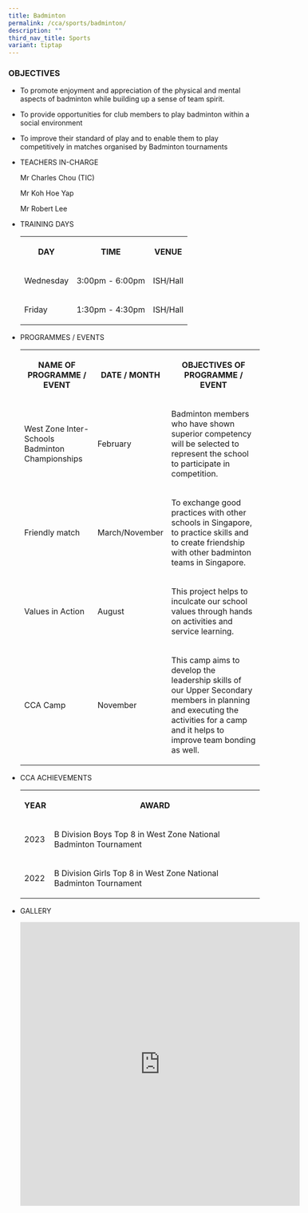 ```yaml
---
title: Badminton
permalink: /cca/sports/badminton/
description: ""
third_nav_title: Sports
variant: tiptap
---
```

<h3>OBJECTIVES</h3><ul data-tight="true" class="tight"><li><p>To promote enjoyment and appreciation of the physical and mental aspects of badminton while building up a sense of team spirit.</p></li><li><p>To provide opportunities for club members to play badminton within a social environment</p></li><li><p>To improve their standard of play and to enable them to play competitively in matches organised by Badminton tournaments</p></li></ul><ul><li><p>TEACHERS IN-CHARGE</p><p>Mr Charles Chou (TIC)</p><p>Mr Koh Hoe Yap</p><p>Mr Robert Lee</p></li><li><p>TRAINING DAYS</p><p></p><table><tbody><tr><th rowspan="1" colspan="1"><p>DAY</p></th><th rowspan="1" colspan="1"><p>TIME</p></th><th rowspan="1" colspan="1"><p>VENUE</p></th></tr><tr><td rowspan="1" colspan="1"><p>Wednesday</p></td><td rowspan="1" colspan="1"><p>3:00pm - 6:00pm</p></td><td rowspan="1" colspan="1"><p>ISH/Hall</p></td></tr><tr><td rowspan="1" colspan="1"><p>Friday</p></td><td rowspan="1" colspan="1"><p>1:30pm - 4:30pm</p></td><td rowspan="1" colspan="1"><p>ISH/Hall</p></td></tr></tbody></table></li><li><p>PROGRAMMES / EVENTS</p><p></p><table><tbody><tr><th rowspan="1" colspan="1"><p>NAME OF PROGRAMME / EVENT</p></th><th rowspan="1" colspan="1"><p>DATE / MONTH</p></th><th rowspan="1" colspan="1"><p>OBJECTIVES OF PROGRAMME / EVENT</p></th></tr><tr><td rowspan="1" colspan="1"><p>West Zone Inter-Schools Badminton Championships</p></td><td rowspan="1" colspan="1"><p>February</p></td><td rowspan="1" colspan="1"><p>Badminton members who have shown superior competency will be selected to represent the school to participate in competition.</p></td></tr><tr><td rowspan="1" colspan="1"><p>Friendly match</p></td><td rowspan="1" colspan="1"><p>March/November</p></td><td rowspan="1" colspan="1"><p>To exchange good practices with other schools in Singapore, to practice skills and to create friendship with other badminton teams in Singapore.</p></td></tr><tr><td rowspan="1" colspan="1"><p>Values in Action<br></p></td><td rowspan="1" colspan="1"><p>August</p></td><td rowspan="1" colspan="1"><p>This project helps to inculcate our school values through hands on activities and service learning.<br></p></td></tr><tr><td rowspan="1" colspan="1"><p>CCA Camp</p></td><td rowspan="1" colspan="1"><p>November</p></td><td rowspan="1" colspan="1"><p>This camp aims to develop the leadership skills of our Upper Secondary members in planning and executing the activities for a camp and it helps to improve team bonding as well.</p></td></tr></tbody></table></li><li><p>CCA ACHIEVEMENTS</p><p></p><table><tbody><tr><th rowspan="1" colspan="1"><p>YEAR</p></th><th rowspan="1" colspan="1"><p>AWARD</p></th></tr><tr><td rowspan="1" colspan="1"><p>2023</p></td><td rowspan="1" colspan="1"><p>B Division Boys Top 8 in West Zone National Badminton Tournament</p></td></tr><tr><td rowspan="1" colspan="1"><p>2022</p></td><td rowspan="1" colspan="1"><p>B Division Girls Top 8 in West Zone National Badminton Tournament</p></td></tr></tbody></table></li><li><p>GALLERY</p><p></p><div class="iframe-wrapper"><iframe height="569" width="560" allowfullscreen="true" frameborder="0" src="https://docs.google.com/presentation/d/e/2PACX-1vRYYfOJlRIQ1OePy6UC7p9MGQC2StjZbhXWPpQv0ew7QKMGgb_ttBL8jbRSx1R8_WwHQoYAmgxfDY-Q/embed?start=true&amp;loop=true&amp;delayms=3000"></iframe></div><p></p></li></ul><p></p>